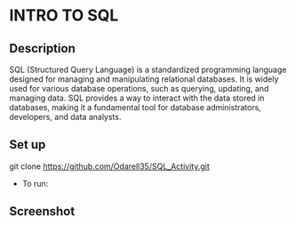 
# INTRO TO SQL










## Description

SQL (Structured Query Language) is a standardized programming language designed for managing and manipulating relational databases. It is widely used for various database operations, such as querying, updating, and managing data. SQL provides a way to interact with the data stored in databases, making it a fundamental tool for database administrators, developers, and data analysts.


## Set up

git clone https://github.com/Odarell35/SQL_Activity.git
- To run:


## Screenshot
